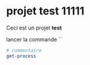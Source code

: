 # projet test 11111

Ceci est un projet **test**

lancer la commande `` 
``` powershell
# commentaire
get-process





```
